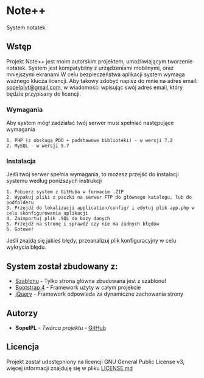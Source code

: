 # Note++

System notatek

## Wstęp

Projekt Note++ jest moim autorskim projektem, umożliwiającym tworzenie notatek. System jest kompatybilny z urządzeniami mobilnymi, oraz mniejszymi ekranami.W celu bezpieczeństwa aplikacji system wymaga ważnego klucza licencji. Aby takowy zdobyć napisz do mnie na adres email: sopelplyt@gmail.com, w wiadomości wpisując swój adres email, który będzie przypisany do licencji.

### Wymagania

Aby system mógł zadziałać twój serwer musi spełniać następujące wymagania

```
1. PHP (z obsługą PDO + podstawowe biblioteki) - w wersji 7.2
2. MySQL - w wersji 5.7
```

### Instalacja

Jeśli twój serwer spełnia wymagania, to możesz przejść do instalacji systemu według poniższych instrukcji

```
1. Pobierz system z GitHuba w formacie .ZIP
2. Wypakuj pliki z paczki na serwer FTP do głównego katalogu, lub do podfolderu
3. Przejdź do lokalizacji application/config/ i edytuj plik app.php w celu skonfigurowania aplikacji
4. Zaimportuj plik .SQL do bazy danych
5. Przejdź na stronę i sprawdź czy nie ma żadnych błędów
6. Gotowe!
```

Jeśli znajdą się jakieś błędy, przeanalizuj plik konfiguracyjny w celu wykrycia błędu.

## System został zbudowany z:

* [Szablonu](http://www.dropwizard.io/1.0.2/docs/) - Tylko strona główna zbudowana jest z szablonu!
* [Bootstrap 4](https://getbootstrap.com/) - Framework użyty w całym projekcie
* [jQuery](https://jquery.com) - Framework odpowiada za dynamiczne zachowania strony

## Autorzy

* **SopelPL** - *Twórca projektu* - [GitHub](https://github.com/SopelPL)

## Licencja

Projekt został udostępniony na licencji GNU General Public License v3, więcej informacji znajduję się w pliku [LICENSE.md](LICENSE.md)
